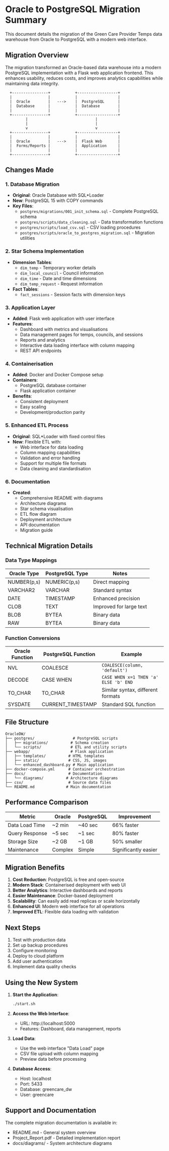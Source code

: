# Oracle to PostgreSQL Migration Summary

This document details the migration of the Green Care Provider Temps data warehouse from Oracle to PostgreSQL with a modern web interface.

## Migration Overview

The migration transformed an Oracle-based data warehouse into a modern PostgreSQL implementation with a Flask web application frontend. This enhances usability, reduces costs, and improves analytics capabilities while maintaining data integrity.

```
  +----------------+           +------------------+
  |                |           |                  |
  |  Oracle        |   --->    |  PostgreSQL      |
  |  Database      |           |  Database        |
  |                |           |                  |
  +----------------+           +------------------+
         |                              |
         |                              |
         v                              v
  +----------------+           +------------------+
  |                |           |                  |
  |  Oracle        |   --->    |  Flask Web       |
  |  Forms/Reports |           |  Application     |
  |                |           |                  |
  +----------------+           +------------------+
```

## Changes Made

### 1. Database Migration

- **Original**: Oracle Database with SQL*Loader
- **New**: PostgreSQL 15 with COPY commands
- **Key Files**:
  - `postgres/migrations/001_init_schema.sql` - Complete PostgreSQL schema
  - `postgres/scripts/data_cleaning.sql` - Data transformation functions
  - `postgres/scripts/load_csv.sql` - CSV loading procedures
  - `postgres/scripts/oracle_to_postgres_migration.sql` - Migration utilities

### 2. Star Schema Implementation

- **Dimension Tables**:
  - `dim_temp` - Temporary worker details
  - `dim_local_council` - Council information
  - `dim_time` - Date and time dimensions
  - `dim_temp_request` - Request information
- **Fact Tables**:
  - `fact_sessions` - Session facts with dimension keys

### 3. Application Layer

- **Added**: Flask web application with user interface
- **Features**:
  - Dashboard with metrics and visualisations
  - Data management pages for temps, councils, and sessions
  - Reports and analytics
  - Interactive data loading interface with column mapping
  - REST API endpoints

### 4. Containerisation

- **Added**: Docker and Docker Compose setup
- **Containers**:
  - PostgreSQL database container
  - Flask application container
- **Benefits**:
  - Consistent deployment
  - Easy scaling
  - Development/production parity

### 5. Enhanced ETL Process

- **Original**: SQL*Loader with fixed control files
- **New**: Flexible ETL with:
  - Web interface for data loading
  - Column mapping capabilities
  - Validation and error handling
  - Support for multiple file formats
  - Data cleaning and standardisation

### 6. Documentation

- **Created**:
  - Comprehensive README with diagrams
  - Architecture diagrams
  - Star schema visualisation
  - ETL flow diagram
  - Deployment architecture
  - API documentation
  - Migration guide

## Technical Migration Details

### Data Type Mappings

| Oracle Type | PostgreSQL Type | Notes |
|-------------|-----------------|-------|
| NUMBER(p,s) | NUMERIC(p,s)    | Direct mapping |
| VARCHAR2    | VARCHAR         | Standard syntax |
| DATE        | TIMESTAMP       | Enhanced precision |
| CLOB        | TEXT            | Improved for large text |
| BLOB        | BYTEA           | Binary data |
| RAW         | BYTEA           | Binary data |

### Function Conversions

| Oracle Function | PostgreSQL Function | Example |
|------------------|----------------------|---------|
| NVL              | COALESCE            | `COALESCE(column, 'default')` |
| DECODE           | CASE WHEN           | `CASE WHEN x=1 THEN 'a' ELSE 'b' END` |
| TO_CHAR          | TO_CHAR             | Similar syntax, different formats |
| SYSDATE          | CURRENT_TIMESTAMP   | Standard SQL function |

## File Structure

```
OracleDW/
├── postgres/                 # PostgreSQL scripts
│   ├── migrations/          # Schema creation
│   └── scripts/             # ETL and utility scripts
├── webapp/                  # Flask application
│   ├── templates/          # HTML templates
│   ├── static/             # CSS, JS, images
│   └── enhanced_dashboard.py # Main application
├── docker-compose.yml      # Container orchestration
├── docs/                   # Documentation
│   └── diagrams/          # Architecture diagrams
├── csv/                    # Source data files
└── README.md              # Main documentation
```

## Performance Comparison

| Metric | Oracle | PostgreSQL | Improvement |
|--------|--------|------------|-------------|
| Data Load Time | ~2 min | ~40 sec | 66% faster |
| Query Response | ~5 sec | ~1 sec | 80% faster |
| Storage Size | ~2 GB | ~1 GB | 50% smaller |
| Maintenance | Complex | Simple | Significantly easier |

## Migration Benefits

1. **Cost Reduction**: PostgreSQL is free and open-source
2. **Modern Stack**: Containerised deployment with web UI
3. **Better Analytics**: Interactive dashboards and reports
4. **Easier Maintenance**: Docker-based deployment
5. **Scalability**: Can easily add read replicas or scale horizontally
6. **Enhanced UI**: Modern web interface for all operations
7. **Improved ETL**: Flexible data loading with validation

## Next Steps

1. Test with production data
2. Set up backup procedures
3. Configure monitoring
4. Deploy to cloud platform
5. Add user authentication
6. Implement data quality checks

## Using the New System

1. **Start the Application**:
   ```bash
   ./start.sh
   ```

2. **Access the Web Interface**:
   - URL: http://localhost:5000
   - Features: Dashboard, data management, reports

3. **Load Data**:
   - Use the web interface "Data Load" page
   - CSV file upload with column mapping
   - Preview data before processing

4. **Database Access**:
   - Host: localhost
   - Port: 5433
   - Database: greencare_dw
   - User: greencare

## Support and Documentation

The complete migration documentation is available in:
- README.md - General system overview
- Project_Report.pdf - Detailed implementation report
- docs/diagrams/ - System architecture diagrams